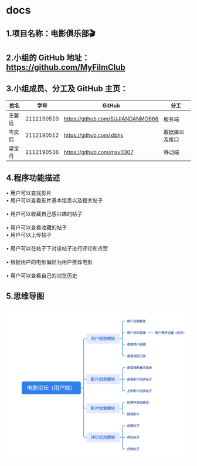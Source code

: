 # docs
## 1.项目名称：电影俱乐部🎬
## 2.小组的 GitHub 地址：https://github.com/MyFilmClub
## 3.小组成员、分工及 GitHub 主页：
姓名|	学号	| GitHub	| 分工
-|-|-|-
王馨远|	2112190510|	https://github.com/SUJIANDANMO666|服务端|
岑奕侃|	2112190512|	https://github.com/xlbhs|数据库以及接口|
梁宝丹|	2112190536|	https://github.com/may0307|移动端|

## 4.程序功能描述
•	用户可以查找影片<br> 
•	用户可以查看影片基本信息以及相关帖子<br>                                    
•	用户可以收藏自己感兴趣的帖子<br>                         
•	用户可以查看收藏的帖子<br>
•	用户可以上传帖子<br>                               
•	用户可以在帖子下对该帖子进行评论和点赞<br>                
•	根据用户的电影偏好为用户推荐电影<br>                                            
•	用户可以查看自己的浏览历史<br>                                                
## 5.思维导图
![avatar](https://github.com/MyFilmClub/docs/blob/main/MindMap.png)
